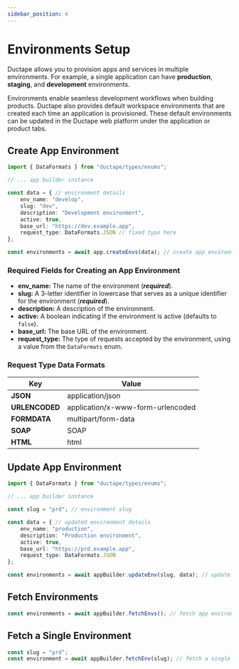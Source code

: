 ```yaml
---
sidebar_position: 4
---
```


# Environments Setup

Ductape allows you to provision apps and services in multiple environments. For example, a single application can have **production**, **staging**, and **development** environments.

Environments enable seamless development workflows when building products. Ductape also provides default workspace environments that are created each time an application is provisioned. These default environments can be updated in the Ductape web platform under the application or product tabs.

## Create App Environment

```typescript
import { DataFormats } from "ductape/types/enums";

// ... app builder instance

const data = { // environment details
    env_name: "develop",
    slug: "dev",
    description: "Development environment",
    active: true,
    base_url: "https://dev.example.app",
    request_type: DataFormats.JSON // fixed typo here
};

const environments = await app.createEnvs(data); // create app environment
```

### Required Fields for Creating an App Environment

- **env_name:** The name of the environment (***required***).
- **slug:** A 3-letter identifier in lowercase that serves as a unique identifier for the environment (***required***).
- **description:** A description of the environment.
- **active:** A boolean indicating if the environment is active (defaults to `false`).
- **base_url:** The base URL of the environment.
- **request_type:** The type of requests accepted by the environment, using a value from the `DataFormats` enum.

### Request Type Data Formats

| Key            | Value                             |
|----------------|-----------------------------------|
| **JSON**       | application/json                  |
| **URLENCODED** | application/x-www-form-urlencoded |
| **FORMDATA**   | multipart/form-data               |
| **SOAP**       | SOAP                              |
| **HTML**       | html                              |

## Update App Environment

```typescript
import { DataFormats } from "ductape/types/enums";

// ... app builder instance

const slug = "prd"; // environment slug

const data = { // updated environment details
    env_name: "production",
    description: "Production environment",
    active: true,
    base_url: "https://prd.example.app",
    request_type: DataFormats.JSON
};

const environments = await appBuilder.updateEnv(slug, data); // update app environment
```

## Fetch Environments

```typescript
const environments = await appBuilder.fetchEnvs(); // fetch app environments
```

## Fetch a Single Environment

```typescript
const slug = "prd";
const environment = await appBuilder.fetchEnv(slug); // fetch a single app environment
```
